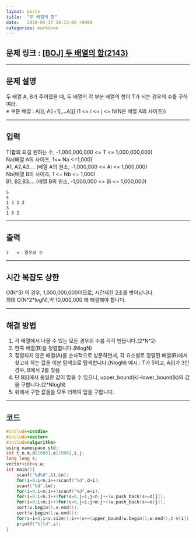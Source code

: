 ```yaml
---
layout: posts
title:  "두 배열의 합"
date:   2020-05-17 10:15:06 +0900
categories: markdown
---
```

## 문제 링크 : [[BOJ] 두 배열의 합(2143)](https://www.acmicpc.net/problem/2143 "[BOJ] 두 배열의 합")
---
## 문제 설명  
두 배열 A, B가 주어졌을 때, 두 배열의 각 부분 배열의 합이 T가 되는 경우의 수를 구하여라.  
※ 부분 배열 : A[i], A[i+1],...A[j] (1 <= i <= j <= N(N은 배열 A의 사이즈))

---

## 입력
T(합의 되길 원하는 수, -1,000,000,000 <= T <= 1,000,000,000)  
Na(배열 A의 사이즈, 1<= Na <=1,000)  
A1, A2,A3.... (배열 A의 원소, -1,000,000 <= Ai <= 1,000,000)  
Nb(배열 B의 사이즈, 1 <= Nb <= 1,000)  
B1, B2,B3.... (배열 B의 원소, -1,000,000 <= Bi <= 1,000,000)
```
5
4
1 3 1 2
3
1 3 2
```
---
## 출력
```
7	<- 경우의 수
```
---
## 시간 복잡도 상한
O(N^3) 의 경우, 1,000,000,000이므로, 시간제한 2초를 벗어납니다.  
최대 O(N^2*logN),약 10,000,000 에 해결해야 합니다.

---
## 해결 방법
1. 각 배열에서 나올 수 있는 모든 경우의 수를 각각 만듭니다.(2*N^2)  
2. 한쪽 배열(B)을 정렬합니다.(NlogN)  
3. 정렬되지 않은 배열(A)를 순차적으로 방문하면서, 각 요소별로 정렬된 배열(B)에서 찾고자 하는 값을 이분 탐색으로 탐색합니다.(NlogN)  예시 : T가 5이고, A[i]가 3인 경우, B에서 2를 찾음  
4. 단 B[i]에서 동일한 값이 많을 수 있으니, upper_bound(k)-lower_bound(k)의 값을 구합니다.(2*NlogN)  
5. 위에서 구한 값들을 모두 더하여 답을 구합니다.
---

## 코드

```c
#include<cstdio>
#include<vector>
#include<algorithm>
using namespace std;
int t,n,m,d[1000],e[1000],i,j;
long long s;
vector<int>v,w;
int main(){
    scanf("%d%d",&t,&n);
    for(i=0;i<n;i++)scanf("%d",d+i);
    scanf("%d",&m);
    for(i=0;i<m;i++)scanf("%d",e+i);
    for(i=0;i<n;i++)for(s=0,j=i;j<n;j++)v.push_back(s+=d[j]);
    for(i=0;i<m;i++)for(s=0,j=i;j<m;j++)w.push_back(s+=e[j]);
    sort(v.begin(),v.end());
    sort(w.begin(),w.end());
    for(s=i=0;i<v.size();i++)s+=(upper_bound(w.begin(),w.end(),t-v[i])-w.begin())-(lower_bound(w.begin(),w.end(),t-v[i])-w.begin());
    printf("%lld",s);
}

```

